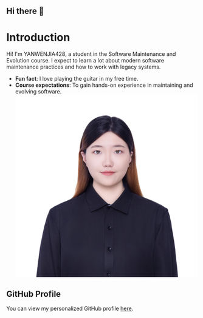## Hi there 👋

# Introduction
Hi! I'm YANWENJIA428, a student in the Software Maintenance 
and Evolution course. 
I expect to learn a lot about modern software maintenance 
practices and how to work with legacy systems.
- **Fun fact**: I love playing the guitar in my free time.
- **Course expectations**: To gain hands-on experience in 
maintaining and evolving software.
![My Image](image.jpg) <!-- Link to the uploaded image -->
## GitHub Profile
You can view my personalized GitHub profile 
[here](https://github.com/your-github-username).
